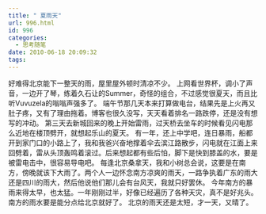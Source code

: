 ```yaml
---
title: " 夏雨天"
url: 996.html
id: 996
categories:
  - 思考随笔
date: 2010-06-18 20:09:32
tags:
---
```


好难得北京能下一整天的雨，屋里屋外顿时清凉不少。 上网看世界杯，调小了声音，一边开了琴，练着久石让的Summer，奇怪的组合，不过感觉很夏天，而且比听Vuvuzela的嗡嗡声强多了。 端午节那几天本来打算做电台，结果先是上火再又肚子疼，又有了理由拖着。博客也很久没写，天天看着排名一路跌停，还是没有想写的冲动。 第三天去新城回来的晚上开始雷雨，过天桥去坐车的时候看见闪电那么近地在楼顶劈开，就想起乐山的夏天。 有一年，还上中学吧，连日暴雨，船都开到家门口的小路上了，我和我爸兴奋地撑着伞去滨江路散步，闪电就在江面上来回劈着，雷从头顶轰鸣着滚过。后来想起都有些后怕，脚下是快到膝盖的水，要是被雷电击中，很容易导电吧。 每逢北京桑拿天，我和小树总会说，这要是在南方，傍晚就该下大雨了。两个人一边怀念南方凉爽的雨天，一路争执着广东的雨大还是四川的雨大，然后他说他们那儿会有台风天，我就只好罢休。 今年南方的暴雨来得太早，也太猛。一年刚刚过半，好像已经遍历了各种天灾，真不是好兆头。 南方的雨水要是能分点给北京就好了。 北京的雨天还是太短，才一天，又晴了。